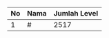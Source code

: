 | No | Nama            | Jumlah Level |
|----|-----------------|--------------|
| 1  | #    |    2517        |

